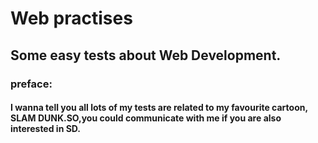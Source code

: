 # Web practises
## Some easy tests about Web Development.
### preface:
#### I wanna tell you all lots of my tests are related to my favourite cartoon, SLAM DUNK.SO,you could communicate with me if you are also interested in SD.
